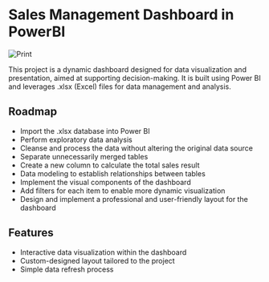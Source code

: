 # Sales Management Dashboard in PowerBI
![Print](https://github.com/user-attachments/assets/2de38381-48a3-450d-9c7b-515aa2b42c62)

This project is a dynamic dashboard designed for data visualization and presentation, aimed at supporting decision-making. It is built using Power BI and leverages .xlsx (Excel) files for data management and analysis.


## Roadmap

- Import the .xlsx database into Power BI
- Perform exploratory data analysis
- Cleanse and process the data without altering the original data source
- Separate unnecessarily merged tables
- Create a new column to calculate the total sales result
- Data modeling to establish relationships between tables
- Implement the visual components of the dashboard
- Add filters for each item to enable more dynamic visualization
- Design and implement a professional and user-friendly layout for the dashboard


## Features

- Interactive data visualization within the dashboard
- Custom-designed layout tailored to the project
- Simple data refresh process
